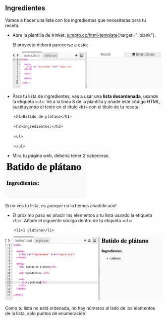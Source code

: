## Ingredientes

Vamos a hacer una lista con los ingredientes que necesitarás para tu receta.

+ Abre la plantilla de trinket: [jumpto.cc/html-template](http://jumpto.cc/html-template){:target="_blank"}.
    
    El proyecto deberá parecerse a esto:
    
    ![captura de pantalla](images/recipe-starter.png)

+ Para tu lista de ingredientes, vas a usar una **lista desordenada**, usando la etiqueta `<ul>`. Ve a la línea 8 de la plantilla y añade este código HTML, sustituyendo el texto en el título `<h1>` con el título de tu receta:
```
    <h1>Batido de plátano</h1>
    
    <h3>Ingredientes:</h3>
    
    <ul>
    
    </ul>
```    

+ Mira tu página web, debería tener 2 cabeceras.

![captura de pantalla](images/recipe-headings.png)

Si no ves tu lista, es ¡porque no la hemos añadido aún!

+ El próximo paso es añadir los elementos a tu lista usando la etiqueta `<li>`. Añade el siguiente código dentro de tu etiqueta `<ul>`:
```
    <li>1 plátano</li>
```    

![captura de pantalla](images/recipe-ul.png)

Como tu lista no está ordenada, no hay números al lado de los elementos de la lista, sólo puntos de enumeración.